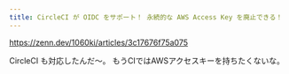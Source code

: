 ```yaml
---
title: CircleCI が OIDC をサポート！ 永続的な AWS Access Key を廃止できる！
---
```


https://zenn.dev/1060ki/articles/3c17676f75a075

CircleCI も対応したんだ〜。
もうCIではAWSアクセスキーを持ちたくないな。
